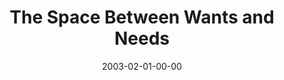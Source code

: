 ---
layout: message
category: message
series: "The Space Between"
title: "The Space Between Wants and Needs"
date: 2003-02-01-00-00
message_id: 244
audio: "http://s3.amazonaws.com/crossroadsaudiomessages/Wants_And_Needs.mp3"
audio-duration: "37:09"
flag: "N"
---